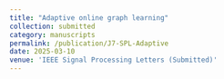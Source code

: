 ```yaml
---
title: "Adaptive online graph learning"
collection: submitted
category: manuscripts
permalink: /publication/J7-SPL-Adaptive
date: 2025-03-10
venue: 'IEEE Signal Processing Letters (Submitted)'
---
```

